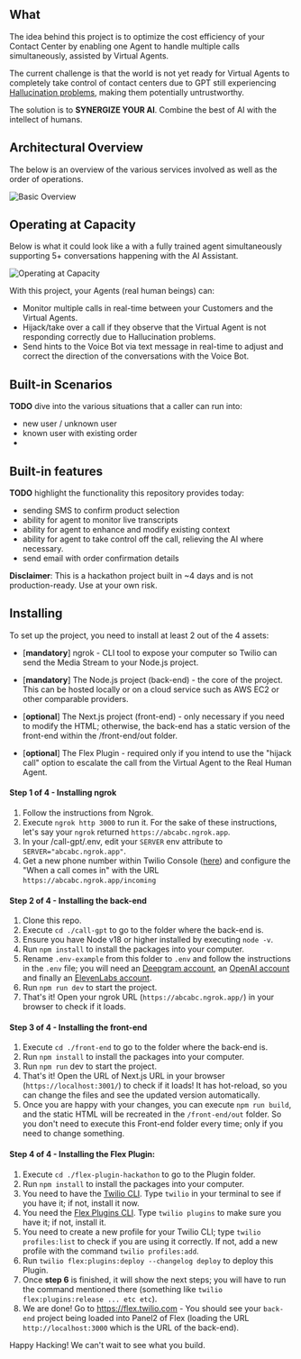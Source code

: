 ## What

The idea behind this project is to optimize the cost efficiency of your Contact Center by enabling one Agent to handle multiple calls simultaneously, assisted by Virtual Agents.

The current challenge is that the world is not yet ready for Virtual Agents to completely take control of contact centers due to GPT still experiencing [Hallucination problems](https://en.wikipedia.org/wiki/Hallucination_(artificial_intelligence)), making them potentially untrustworthy.

The solution is to **SYNERGIZE YOUR AI**. Combine the best of AI with the intellect of humans.

## Architectural Overview

The below is an overview of the various services involved as well as the order of operations.

![Basic Overview](https://raw.githubusercontent.com/bruno222/wip/main/docs/images/basic_overview.png)

## Operating at Capacity
Below is what it could look like a with a fully trained agent simultaneously supporting 5+ conversations happening with the AI Assistant.

![Operating at Capacity](https://raw.githubusercontent.com/bruno222/wip/main/docs/images/enhanced.png)


With this project, your Agents (real human beings) can:

- Monitor multiple calls in real-time between your Customers and the Virtual Agents.
- Hijack/take over a call if they observe that the Virtual Agent is not responding correctly due to Hallucination problems.
- Send hints to the Voice Bot via text message in real-time to adjust and correct the direction of the conversations with the Voice Bot.

## Built-in Scenarios

**TODO** dive into the various situations that a caller can run into:
- new user / unknown user
- known user with existing order
-

## Built-in features

**TODO** highlight the functionality this repository provides today:
- sending SMS to confirm product selection
- ability for agent to monitor live transcripts
- ability for agent to enhance and modify existing context
- ability for agent to take control off the call, relieving the AI where necessary.
- send email with order confirmation details


**Disclaimer**: This is a hackathon project built in ~4 days and is not production-ready. Use at your own risk.

## Installing

To set up the project, you need to install at least 2 out of the 4 assets:

- [**mandatory**] ngrok - CLI tool to expose your computer so Twilio can send the Media Stream to your Node.js project.

- [**mandatory**] The Node.js project (back-end) - the core of the project. This can be hosted locally or on a cloud service such as AWS EC2 or other comparable providers.

- [**optional**] The Next.js project (front-end) - only necessary if you need to modify the HTML; otherwise, the back-end has a static version of the front-end within the /front-end/out folder.

- [**optional**] The Flex Plugin - required only if you intend to use the "hijack call" option to escalate the call from the Virtual Agent to the Real Human Agent.

#### Step 1 of 4 - Installing ngrok

1. Follow the instructions from Ngrok.
2. Execute `ngrok http 3000` to run it. For the sake of these instructions, let's say your `ngrok` returned `https://abcabc.ngrok.app`.
3. In your /call-gpt/.env, edit your `SERVER` env attribute to `SERVER="abcabc.ngrok.app"`.
4. Get a new phone number within Twilio Console ([here](https://console.twilio.com/us1/develop/phone-numbers/manage/incoming)) and configure the "When a call comes in" with the URL `https://abcabc.ngrok.app/incoming`

#### Step 2 of 4 - Installing the back-end

1. Clone this repo.
2. Execute `cd ./call-gpt` to go to the folder where the back-end is.
3. Ensure you have Node v18 or higher installed by executing `node -v`.
4. Run `npm install` to install the packages into your computer.
5. Rename `.env-example` from this folder to `.env` and follow the instructions in the `.env` file; you will need an [Deepgram account](https://deepgram.com/), an [OpenAI account](https://openai.com/) and finally an [ElevenLabs account](https://elevenlabs.io/).
6. Run `npm run dev` to start the project.
7. That's it! Open your ngrok URL (`https://abcabc.ngrok.app/`) in your browser to check if it loads.

#### Step 3 of 4 - Installing the front-end

1. Execute `cd ./front-end` to go to the folder where the back-end is.
2. Run `npm install` to install the packages into your computer.
3. Run `npm run` dev to start the project.
4. That's it! Open the URL of Next.js URL in your browser (`https://localhost:3001/`) to check if it loads! It has hot-reload, so you can change the files and see the updated version automatically.
5. Once you are happy with your changes, you can execute `npm run build`, and the static HTML will be recreated in the `/front-end/out` folder. So you don't need to execute this Front-end folder every time; only if you need to change something.

#### Step 4 of 4 - Installing the Flex Plugin:

1. Execute `cd ./flex-plugin-hackathon` to go to the Plugin folder.
2. Run `npm install` to install the packages into your computer.
3. You need to have the [Twilio CLI](https://www.twilio.com/docs/twilio-cli/quickstart). Type `twilio` in your terminal to see if you have it; if not, install it now.
4. You need the [Flex Plugins CLI](https://www.twilio.com/docs/flex/developer/plugins/cli/install). Type `twilio plugins` to make sure you have it; if not, install it.
5. You need to create a new profile for your Twilio CLI; type `twilio profiles:list` to check if you are using it correctly. If not, add a new profile with the command `twilio profiles:add`.
6. Run `twilio flex:plugins:deploy --changelog deploy` to deploy this Plugin.
7. Once **step 6** is finished, it will show the next steps; you will have to run the command mentioned there (something like `twilio flex:plugins:release ... etc etc`).
8. We are done! Go to https://flex.twilio.com - You should see your `back-end` project being loaded into Panel2 of Flex (loading the URL `http://localhost:3000` which is the URL of the back-end).

Happy Hacking! We can't wait to see what you build.
